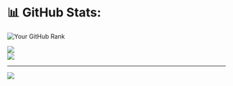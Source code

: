 # 📊 GitHub Stats:

![Your GitHub Rank](https://github-readme-stats.vercel.app/api/rank?username=Zander0070&show_rank=true&theme=radical)

![](https://nirzak-streak-stats.vercel.app/?user=Zander0070&theme=dark&hide_border=false)<br/>
![](https://github-readme-stats.vercel.app/api/top-langs/?username=Zander0070&theme=dark&hide_border=false&include_all_commits=false&count_private=false&layout=compact)

---
[![](https://visitcount.itsvg.in/api?id=Zander0070&icon=0&color=0)](https://visitcount.itsvg.in)

<!-- Proudly created with GPRM ( https://gprm.itsvg.in ) -->
